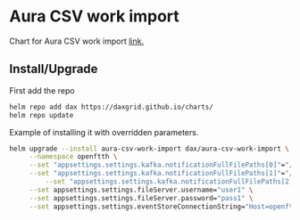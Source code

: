 # Aura CSV work import

Chart for Aura CSV work import [link.](https://github.com/DAXGRID/aura-csv-work-import)

## Install/Upgrade

First add the repo

```sh
helm repo add dax https://daxgrid.github.io/charts/
helm repo update
```

Example of installing it with overridden parameters.

```sh
helm upgrade --install aura-csv-work-import dax/aura-csv-work-import \
     --namespace openftth \
     --set "appsettings.settings.kafka.notificationFullFilePaths[0]"="/Projekter.csv" \
     --set "appsettings.settings.kafka.notificationFullFilePaths[1]"="/Eftertilslutninger.csv" \
         --set "appsettings.settings.kafka.notificationFullFilePaths[2]"="/Opgaver i projekter.csv" \
     --set appsettings.settings.fileServer.username="user1" \
     --set appsettings.settings.fileServer.password="pass1" \
     --set appsettings.settings.eventStoreConnectionString="Host=openftth-event-store-postgresql;Port=5432;Username=postgres;Password=postgres;Database=EVENT_STORE"
```
